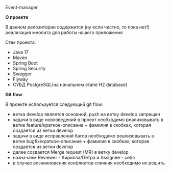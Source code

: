 Event-manager 

<b>О проекте</b>
<p>В данном репозитории содержится (ну если честно, то пока нет!) реализация мнолита для работы нашего приложения</p>
Стек проекта:

 - Java 17
 - Maven
 - Spring Boot
 - Spring Security
 - Swagger
 - Flyway
 - СУБД PostgreSQL(на начальном этапе H2 database)

<b>Git flow</b>
<p>В проекте используется следующий git flow:</p>

 - ветка develop является основной, push на ветку  develop запрещен
 - задачи в виде нововведений в проект необходимо реализовывать в ветке feature/краткое-описание + фамилия в скобках, которая создается из ветки develop
 - задачи в виде исправлений багов необходимо реализовывать в ветке bugfix/краткое-описание + фамилия в скобках, которая создается из ветки develop
 - далее создается Merge request (MR) в ветку develop
 - назначаем Reviewer - Кирилла/Петра и Assignee - себя
 - в случае возникновения конфликтов cлияния необходимо их решить
